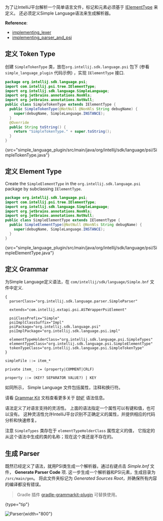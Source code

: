 [//]: # (title: 3. Grammar and Parser)

<!-- Copyright 2000-2021 JetBrains s.r.o. and other contributors. Use of this source code is governed by the Apache 2.0 license that can be found in the LICENSE file. -->

<include src="language_and_filetype.md" include-id="custom_language_tutorial_header"></include>

为了让IntelliJ平台解析一个简单语言文件，标记和元素必须基于 [IElementType](upsource:///platform/core-api/src/com/intellij/psi/tree/IElementType.java) 来定义。
还必须定义Simple Language语法来生成解析器。



**Reference**:
- [implementing_lexer](implementing_lexer.md)
- [implementing_parser_and_psi](implementing_parser_and_psi.md)

## 定义 Token Type
创建 `SimpleTokenType` 类，放在`org.intellij.sdk.language.psi` 包下 (参看 `simple_language_plugin` 代码示例) ，实现 `IElementType` 接口.

```java
package org.intellij.sdk.language.psi;
import com.intellij.psi.tree.IElementType;
import org.intellij.sdk.language.SimpleLanguage;
import org.jetbrains.annotations.NonNls;
import org.jetbrains.annotations.NotNull;
public class SimpleTokenType extends IElementType {
  public SimpleTokenType(@NotNull @NonNls String debugName) {
    super(debugName, SimpleLanguage.INSTANCE);
  }
  @Override
  public String toString() {
    return "SimpleTokenType." + super.toString();
  }
}
```
{src="simple_language_plugin/src/main/java/org/intellij/sdk/language/psi/SimpleTokenType.java"}

## 定义 Element Type
Create the `SimpleElementType` in the `org.intellij.sdk.language.psi` package by subclassing `IElementType`.

```java
package org.intellij.sdk.language.psi;
import com.intellij.psi.tree.IElementType;
import org.intellij.sdk.language.SimpleLanguage;
import org.jetbrains.annotations.NonNls;
import org.jetbrains.annotations.NotNull;
public class SimpleElementType extends IElementType {
  public SimpleElementType(@NotNull @NonNls String debugName) {
    super(debugName, SimpleLanguage.INSTANCE);
  }
}
```
{src="simple_language_plugin/src/main/java/org/intellij/sdk/language/psi/SimpleElementType.java"}

## 定义 Grammar
为Simple Language定义语法，在 `com/intellij/sdk/language/Simple.bnf` 文件中定义.

```properties
{
  parserClass="org.intellij.sdk.language.parser.SimpleParser"

  extends="com.intellij.extapi.psi.ASTWrapperPsiElement"

  psiClassPrefix="Simple"
  psiImplClassSuffix="Impl"
  psiPackage="org.intellij.sdk.language.psi"
  psiImplPackage="org.intellij.sdk.language.psi.impl"

  elementTypeHolderClass="org.intellij.sdk.language.psi.SimpleTypes"
  elementTypeClass="org.intellij.sdk.language.psi.SimpleElementType"
  tokenTypeClass="org.intellij.sdk.language.psi.SimpleTokenType"
}

simpleFile ::= item_*

private item_ ::= (property|COMMENT|CRLF)

property ::= (KEY? SEPARATOR VALUE?) | KEY
```

如同所示， Simple Language 文件包括属性，注释和换行符。

请看 [Grammar Kit](https://github.com/JetBrains/Grammar-Kit) 文档查看更多关于 [BNF]() 语法信息。

语法定义了对语言支持的灵活性。
上面的语法指定一个属性可以有键和值，也可以没有。
这种灵活性允许IntelliJ平台识别不正确定义的属性，并提供相应的代码分析和快速修复。

注意 `SimpleTypes` 类存在于 `elementTypeHolderClass` 属性定义的值，
它指定的从这个语法中生成的类的名称；现在这个类还是不存在的。

## 生成 Parser
既然已经定义了语法，就用PSI类生成一个解析器，通过右键点击 *Simple.bnf* 文件， **Generate Parser Code** 项.
这一步生成一个解析器和PSI元素，生成目录为 `/src/main/gen`。
将此文件夹标记为 *Generated Sources Root*，并确保所有内容的编译都没有错误。

 >  Gradle 插件 [gradle-grammarkit-plugin](https://github.com/JetBrains/gradle-grammar-kit-plugin) 可替换使用。
 >
 {type="tip"}

![Parser](../../../images/tutorials/custom_language_support/img/generated_parser.png){width="800"}
